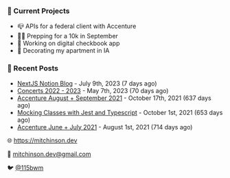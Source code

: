 ### 📌 Current Projects
- 📪 APIs for a federal client with Accenture
- 🏃🏼 Prepping for a 10k in September
- 🤑 Working on digital checkbook app
- 🏡 Decorating my apartment in IA

### 📝 Recent Posts

- [NextJS Notion Blog](https://blog.mitchinson.dev/blog-2023) - July 9th, 2023 (7 days ago)
- [Concerts 2022 - 2023](https://blog.mitchinson.dev/concerts-2023) - May 7th, 2023 (70 days ago)
- [Accenture August + September 2021](https://blog.mitchinson.dev/pillar/aug-sep-21) - October 17th, 2021 (637 days ago)
- [Mocking Classes with Jest and Typescript](https://blog.mitchinson.dev/jest-typescript-mocks) - October 1st, 2021 (653 days ago)
- [Accenture June + July 2021](https://blog.mitchinson.dev/pillar/june-july-21) - August 1st, 2021 (714 days ago)

🌐 https://mitchinson.dev

💌 mitchinson.dev@gmail.com

🐦 [@115bwm](https://twitter.com/115bwm)